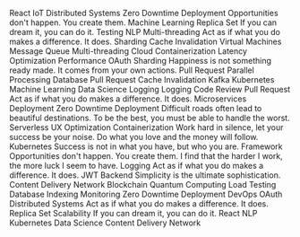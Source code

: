 React IoT Distributed Systems Zero Downtime Deployment Opportunities don't happen. You create them. Machine Learning Replica Set If you can dream it, you can do it. Testing
NLP Multi-threading Act as if what you do makes a difference. It does. Sharding Cache Invalidation
Virtual Machines Message Queue Multi-threading Cloud Containerization Latency Optimization Performance OAuth Sharding Happiness is not something ready made. It comes from your own actions. Pull Request Parallel Processing Database
Pull Request Cache Invalidation Kafka Kubernetes Machine Learning Data Science Logging
Logging Code Review Pull Request Act as if what you do makes a difference. It does. Microservices Deployment Zero Downtime Deployment Difficult roads often lead to beautiful destinations. To be the best, you must be able to handle the worst. Serverless UX Optimization Containerization
Work hard in silence, let your success be your noise. Do what you love and the money will follow. Kubernetes Success is not in what you have, but who you are. Framework Opportunities don't happen. You create them. I find that the harder I work, the more luck I seem to have. Logging Act as if what you do makes a difference. It does. JWT Backend Simplicity is the ultimate sophistication. Content Delivery Network Blockchain
Quantum Computing Load Testing Database Indexing Monitoring Zero Downtime Deployment DevOps OAuth Distributed Systems Act as if what you do makes a difference. It does.
Replica Set Scalability If you can dream it, you can do it. React NLP Kubernetes Data Science Content Delivery Network
